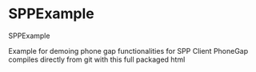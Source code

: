 # SPPExample
SPPExample

Example for demoing phone gap functionalities for SPP Client
PhoneGap compiles directly from git with this full packaged html
